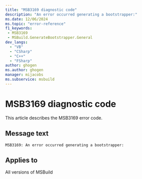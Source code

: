 ```yaml
---
title: "MSB3169 diagnostic code"
description: "An error occurred generating a bootstrapper:"
ms.date: 12/06/2024
ms.topic: "error-reference"
f1_keywords:
 - MSB3169
 - MSBuild.GenerateBootstrapper.General
dev_langs:
  - "VB"
  - "CSharp"
  - "C++"
  - "FSharp"
author: ghogen
ms.author: ghogen
manager: mijacobs
ms.subservice: msbuild
---
```


# MSB3169 diagnostic code

<!-- :::ErrorDefinitionDescription::: -->
<!-- :::editable-content name="introDescription"::: -->
This article describes the MSB3169 error code.
<!-- :::editable-content-end::: -->

## Message text

`MSB3169: An error occurred generating a bootstrapper:`

<!-- :::editable-content name="postOutputDescription"::: -->
<!--
{StrBegin="MSB3169: "}
-->
<!-- :::editable-content-end::: -->
<!-- :::ErrorDefinitionDescription-end::: -->

## Applies to

All versions of MSBuild
